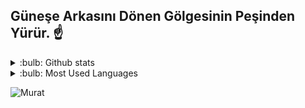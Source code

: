 ##  Güneşe Arkasını Dönen Gölgesinin Peşinden Yürür. ☝️
<details>
 <summary> :bulb: Github stats </summary>
 <img src="(https://github-readme-stats.vercel.app/appi?username=MuratPembegul&theme=dark)">
</details>

<details>
 <summary> :bulb: Most Used Languages </summary>
 <img src="(https://github-readme-stats.vercel.app/api/top-langs/?username=MuratPembegul)">
</details>

![Murat](https://user-images.githubusercontent.com/121448902/210591103-217a8a51-bb6b-4dd2-9df9-a06c3a1a2b1a.jpg)


 

